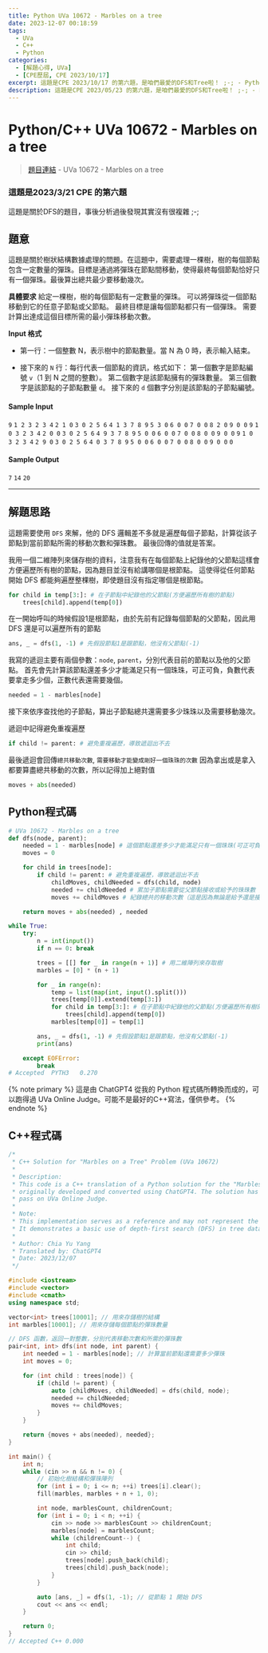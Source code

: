 ```yaml
---
title: Python UVa 10672 - Marbles on a tree
date: 2023-12-07 00:18:59
tags:
  - UVa
  - C++
  - Python
categories:
  - [解題心得, UVa]
  - [CPE歷屆, CPE 2023/10/17]
excerpt: 這題是CPE 2023/10/17 的第六題，是咱們最愛的DFS和Tree啦！ ;-; - Python/C++ UVa 10672 - Marbles on a tree 解題心得
description: 這題是CPE 2023/05/23 的第六題，是咱們最愛的DFS和Tree啦！ ;-; - Python/C++ UVa 10672 - Marbles on a tree 解題心得
---
```

# Python/C++ UVa 10672 - Marbles on a tree

>[題目連結](https://onlinejudge.org/index.php?option=onlinejudge&Itemid=8&page=show_problem&problem=1613) - UVa 10672 - Marbles on a tree 

### 這題是2023/3/21 CPE 的第六題
這題是關於DFS的題目，事後分析過後發現其實沒有很複雜 ;-;

## 題意
這題是關於樹狀結構數據處理的問題。在這題中，需要處理一棵樹，樹的每個節點包含一定數量的彈珠。目標是通過將彈珠在節點間移動，使得最終每個節點恰好只有一個彈珠。最後算出總共最少要移動幾次。

**具體要求**
給定一棵樹，樹的每個節點有一定數量的彈珠。
可以將彈珠從一個節點移動到它的任意子節點或父節點。
最終目標是讓每個節點都只有一個彈珠。
需要計算出達成這個目標所需的最小彈珠移動次數。

**Input 格式**
* 第一行：一個整數 N，表示樹中的節點數量。當 N 為 0 時，表示輸入結束。

* 接下來的 `N` 行：每行代表一個節點的資訊，格式如下：
    第一個數字是節點編號 `v`（1 到 N 之間的整數）。
    第二個數字是該節點擁有的彈珠數量。
    第三個數字是該節點的子節點數量 `d`。
    接下來的 `d` 個數字分別是該節點的子節點編號。


#### Sample Input 
`9`
`1 2 3 2 3 4`
`2 1 0`
`3 0 2 5 6`
`4 1 3 7 8 9`
`5 3 0`
`6 0 0`
`7 0 0`
`8 2 0`
`9 0 0`
`9`
`1 0 3 2 3 4`
`2 0 0`
`3 0 2 5 6`
`4 9 3 7 8 9`
`5 0 0`
`6 0 0`
`7 0 0`
`8 0 0`
`9 0 0`
`9`
`1 0 3 2 3 4`
`2 9 0`
`3 0 2 5 6`
`4 0 3 7 8 9`
`5 0 0`
`6 0 0`
`7 0 0`
`8 0 0`
`9 0 0`
`0`

#### Sample Output 
`7`
`14`
`20`

---
## 解題思路
這題需要使用 `DFS` 來解，他的 DFS 邏輯差不多就是遍歷每個子節點，計算從該子節點到當前節點所需的移動次數和彈珠數。
最後回傳的值就是答案。

我用一個二維陣列來儲存樹的資料，注意我有在每個節點上紀錄他的父節點這樣會方便遍歷所有樹的節點，因為題目並沒有給講哪個是根節點。
這使得從任何節點開始 DFS 都能夠遍歷整棵樹，即使題目沒有指定哪個是根節點。
```python
for child in temp[3:]: # 在子節點中紀錄他的父節點(方便遍歷所有樹的節點)
    trees[child].append(temp[0])
```

在一開始呼叫的時候假設1是根節點，由於先前有記錄每個節點的父節點，因此用 DFS 還是可以遍歷所有的節點
```python
ans, _ = dfs(1, -1) # 先假設節點1是跟節點，他沒有父節點(-1)
```

我寫的遞迴主要有兩個參數：`node`, `parent`，分別代表目前的節點以及他的父節點。
首先會先計算該節點還差多少才能滿足只有一個珠珠，可正可負，負數代表要拿走多少個，正數代表還需要幾個。
```python
needed = 1 - marbles[node]
```

接下來依序查找他的子節點，算出子節點總共還需要多少珠珠以及需要移動幾次。

遞迴中記得避免重複遍歷
```python
if child != parent: # 避免重複遍歷，導致遞迴出不去
```

最後遞迴會回傳`總共移動次數`, `需要移動才能變成剛好一個珠珠的次數`
因為拿出或是拿入都要算盡總共移動的次數，所以記得加上絕對值
```python
moves + abs(needed)
```

## Python程式碼
```python
# UVa 10672 - Marbles on a tree
def dfs(node, parent):
    needed = 1 - marbles[node] # 這個節點還差多少才能滿足只有一個珠珠(可正可負)
    moves = 0

    for child in trees[node]:
        if child != parent: # 避免重複遍歷，導致遞迴出不去
            childMoves, childNeeded = dfs(child, node)
            needed += childNeeded # 累加子節點需要從父節點接收或給予的珠珠數（因為珠珠要移動到子節點時一定會經過父節點）
            moves += childMoves # 紀錄總共的移動次數（這是因為無論是給予還是接收彈珠，都算作一次移動）

    return moves + abs(needed) , needed 

while True:
    try:
        n = int(input())
        if n == 0: break

        trees = [[] for _ in range(n + 1)] # 用二維陣列來存取樹
        marbles = [0] * (n + 1)

        for _ in range(n):
            temp = list(map(int, input().split()))
            trees[temp[0]].extend(temp[3:])
            for child in temp[3:]: # 在子節點中紀錄他的父節點(方便遍歷所有樹的節點)
                trees[child].append(temp[0])
            marbles[temp[0]] = temp[1]

        ans, _ = dfs(1, -1) # 先假設節點1是跟節點，他沒有父節點(-1)
        print(ans)

    except EOFError:
        break
# Accepted	PYTH3	0.270
```

{% note primary %}
這是由 ChatGPT4 從我的 Python 程式碼所轉換而成的，可以跑得過 UVa Online Judge。可能不是最好的C++寫法，僅供參考。
{% endnote %}

## C++程式碼
```c++
/*
 * C++ Solution for "Marbles on a Tree" Problem (UVa 10672)
 * 
 * Description:
 * This code is a C++ translation of a Python solution for the "Marbles on a Tree" problem,
 * originally developed and converted using ChatGPT4. The solution has been verified to
 * pass on UVa Online Judge.
 *
 * Note:
 * This implementation serves as a reference and may not represent the most optimized approach.
 * It demonstrates a basic use of depth-first search (DFS) in tree data structures.
 *
 * Author: Chia Yu Yang
 * Translated by: ChatGPT4
 * Date: 2023/12/07
 */

#include <iostream>
#include <vector>
#include <cmath>
using namespace std;

vector<int> trees[10001]; // 用來存儲樹的結構
int marbles[10001]; // 用來存儲每個節點的彈珠數量

// DFS 函數，返回一對整數，分別代表移動次數和所需的彈珠數
pair<int, int> dfs(int node, int parent) {
    int needed = 1 - marbles[node]; // 計算當前節點還需要多少彈珠
    int moves = 0;

    for (int child : trees[node]) {
        if (child != parent) {
            auto [childMoves, childNeeded] = dfs(child, node);
            needed += childNeeded;
            moves += childMoves;
        }
    }

    return {moves + abs(needed), needed};
}

int main() {
    int n;
    while (cin >> n && n != 0) {
        // 初始化樹結構和彈珠陣列
        for (int i = 0; i <= n; ++i) trees[i].clear();
        fill(marbles, marbles + n + 1, 0);

        int node, marblesCount, childrenCount;
        for (int i = 0; i < n; ++i) {
            cin >> node >> marblesCount >> childrenCount;
            marbles[node] = marblesCount;
            while (childrenCount--) {
                int child;
                cin >> child;
                trees[node].push_back(child);
                trees[child].push_back(node);
            }
        }

        auto [ans, _] = dfs(1, -1); // 從節點 1 開始 DFS
        cout << ans << endl;
    }

    return 0;
}
// Accepted	C++	0.000
```